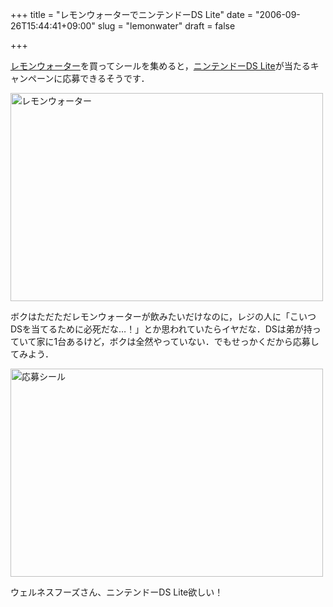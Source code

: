 +++
title = "レモンウォーターでニンテンドーDS Lite"
date = "2006-09-26T15:44:41+09:00"
slug = "lemonwater"
draft = false

+++

<p><a href="https://www.house-wf.co.jp/products/pickup.htm?CD=025500" target="_blank">レモンウォーター</a>を買ってシールを集めると，<a href="http://www.nintendo.co.jp/ds/index.html" target="_blank">ニンテンドーDS Lite</a>が当たるキャンペーンに応募できるそうです．</p>
<p><a href="http://www.flickr.com/photos/june29/253092584/" title="Photo Sharing"><img src="http://static.flickr.com/88/253092584_8a0bf13e3c.jpg" width="500" height="333" alt="レモンウォーター" /></a></p>
<p>ボクはただただレモンウォーターが飲みたいだけなのに，レジの人に「こいつDSを当てるために必死だな…！」とか思われていたらイヤだな．DSは弟が持っていて家に1台あるけど，ボクは全然やっていない．でもせっかくだから応募してみよう．</p>
<p><a href="http://www.flickr.com/photos/june29/253092457/" title="Photo Sharing"><img src="http://static.flickr.com/111/253092457_84a10806ee.jpg" width="500" height="333" alt="応募シール" /></a></p>
<p>ウェルネスフーズさん、ニンテンドーDS Lite欲しい！</p>
